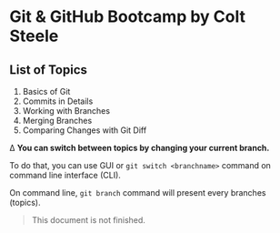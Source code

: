 # Git & GitHub Bootcamp by Colt Steele

## List of Topics

1. Basics of Git
2. Commits in Details
3. Working with Branches
4. Merging Branches
5. Comparing Changes with Git Diff

∆ **You can switch between topics by changing your current branch.**

To do that, you can use GUI or `git switch <branchname>` command on command line interface (CLI).

On command line, `git branch` command will present every branches (topics).

> This document is not finished.
